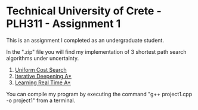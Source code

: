 # Technical University of Crete - PLH311 - Assignment 1

This is an assignment I completed as an undergraduate student.

In the ".zip" file you will find my implementation of 3 shortest path search algorithms under uncertainty.

1) <a href="https://www.aaai.org/ocs/index.php/SOCS/SOCS11/paper/viewFile/4017/4357" target="_blank">Uniform Cost Search</a>
2) <a href="https://en.wikipedia.org/wiki/Iterative_deepening_A*" target="_blank">Iterative Deepening A*</a>
3) <a href="https://arxiv.org/pdf/1110.4076.pdf" target="_blank">Learning Real Time A*</a>

You can compile my program by executing the command "g++ project1.cpp -o project1" from a terminal.
